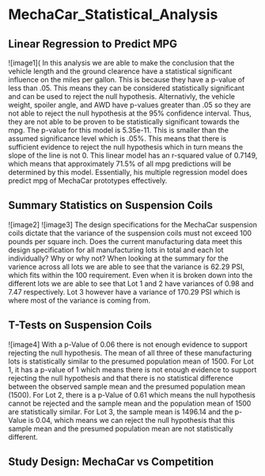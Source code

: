 # MechaCar_Statistical_Analysis

## Linear Regression to Predict MPG
![image1](
In this analysis we are able to make the conclusion that the vehicle length and the ground clearence have a statistical significant influence on the miles per gallon. This is because they have a p-value of less than .05. This means they can be considered statistically significant and can be used to reject the null hypothesis. Alternativly, the vehicle weight, spoiler angle, and AWD have p-values greater than .05 so they are not able to reject the null hypothesis at the 95% confidence interval. Thus, they are not able to be proven to be statistically significant towards the mpg. 
The p-value for this model is 5.35e-11. This is smaller than the assumed significance level which is .05%. This means that there is sufficient evidence to reject the null hypothesis which in turn means the slope of the line is not 0.
This linear model has an r-squared value of 0.7149, which means that approximately 71.5% of all mpg predictions will be determined by this model. Essentially, his multiple regression model does predict mpg of MechaCar prototypes effectively.

## Summary Statistics on Suspension Coils
![image2]
![image3]
The design specifications for the MechaCar suspension coils dictate that the variance of the suspension coils must not exceed 100 pounds per square inch. Does the current manufacturing data meet this design specification for all manufacturing lots in total and each lot individually? Why or why not?
When looking at the summary for the varience across all lots we are able to see that the variance is 62.29 PSI, which fits within the 100 requirement. Even when it is broken down into the different lots we are able to see that Lot 1 and 2 have variances of 0.98 and 7.47 respectively. Lot 3 however have a variance of 170.29 PSI which is where most of the variance is coming from.

## T-Tests on Suspension Coils
![image4]
With a p-Value of 0.06 there is not enough evidence to support rejecting the null hypothesis. The mean of all three of these manufacturing lots is statistically similar to the presumed population mean of 1500. 
For Lot 1, it has a p-value of 1 which means there is not enough evidence to support rejecting the null hypothesis and that there is no statistical difference between the observed sample mean and the presumed population mean (1500).
For Lot 2, there is a p-Value of 0.61 which means the null hypothesis cannot be rejected and the sample mean and the population mean of 1500 are statistically similar.
For Lot 3, the sample mean is 1496.14 and the p-Value is 0.04, which means we can reject the null hypothesis that this sample mean and the presumed population mean are not statistically different.

## Study Design: MechaCar vs Competition
